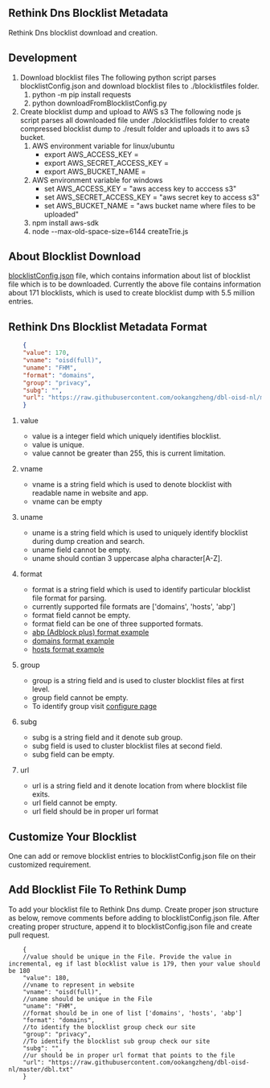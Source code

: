 ## Rethink Dns Blocklist Metadata
Rethink Dns blocklist download and creation.

## Development
1. Download blocklist files
    The following python script parses blocklistConfig.json and download blocklist files to ./blocklistfiles folder.
    1. python -m pip install requests
    2. python downloadFromBlocklistConfig.py
2. Create blocklist dump and upload to AWS s3
    The following node js script parses all downloaded file under ./blocklistfiles folder to create compressed blocklist dump to ./result folder and uploads it to aws s3 bucket.
    1. AWS environment variable for linux/ubuntu
        * export AWS_ACCESS_KEY = <aws access key to acccess s3>
        * export AWS_SECRET_ACCESS_KEY = <aws secret key to access s3>
        * export AWS_BUCKET_NAME = <aws bucket name where files to be uploaded>
    2. AWS environment variable for windows
        * set AWS_ACCESS_KEY = "aws access key to acccess s3"
        * set AWS_SECRET_ACCESS_KEY = "aws secret key to access s3"
        * set AWS_BUCKET_NAME = "aws bucket name where files to be uploaded"
    3. npm install aws-sdk
    4. node --max-old-space-size=6144 createTrie.js

## About Blocklist Download
[blocklistConfig.json](https://github.com/serverless-dns/rethink-blocklist-metadata/blob/main/blocklistConfig.json) file, which contains information about list of blocklist file which is to be downloaded.
Currently the above file contains information about 171 blocklists, which is used to create blocklist dump with 5.5 million entries.

## Rethink Dns Blocklist Metadata Format
```json
    {    
    "value": 170,
    "vname": "oisd(full)",
    "uname": "FHM",
    "format": "domains",
    "group": "privacy",
    "subg": "",
    "url": "https://raw.githubusercontent.com/ookangzheng/dbl-oisd-nl/master/dbl.txt"
    }
```
1. value
    * value is a integer field which uniquely identifies blocklist.
    * value is unique.
    * value cannot be greater than 255, this is current limitation.
2. vname
    * vname is a string field which is used to denote blocklist with readable name in website and app.
    * vname can be empty
3. uname
    * uname is a string field which is used to uniquely identify blocklist during dump creation and search.
    * uname field cannot be empty.
    * uname should contian 3 uppercase alpha character[A-Z].

4. format
    * format is a string field which is used to identify particular blocklist file format for parsing.
    * currently supported file formats are ['domains', 'hosts', 'abp']
    * format field cannot be empty.
    * format field can be one of three supported formats.
    * [abp (Adblock plus) format example](https://stanev.org/abp/adblock_bg.txt)
    * [domains format example](https://raw.githubusercontent.com/Spam404/lists/master/main-blacklist.txt)
    * [hosts format example](https://raw.githubusercontent.com/Sinfonietta/hostfiles/master/gambling-hosts)

5. group
    * group is a string field and is used to cluster blocklist files at first level.
    * group field cannot be empty.
    * To identify group visit [configure page](https://rethinkdns.com/configure)

6. subg
    * subg is a string field and it denote sub group.
    * subg field is used to cluster blocklist files at second field.
    * subg field can be empty.

7. url
    * url is a string field and it denote location from where blocklist file exits.
    * url field cannot be empty.
    * url field should be in proper url format

## Customize Your Blocklist
One can add or remove blocklist entries to blocklistConfig.json file on their customized requirement.

## Add Blocklist File To Rethink Dump
To add your blocklist file to Rethink Dns dump.
Create proper json structure as below, remove comments before adding to blocklistConfig.json file.
After creating proper structure, append it to blocklistConfig.json file and create pull request.
```
    {
    //value should be unique in the File. Provide the value in incremental, eg if last blocklist value is 179, then your value should be 180
    "value": 180,
    //vname to represent in website
    "vname": "oisd(full)",
    //uname should be unique in the File
    "uname": "FHM", 
    //format should be in one of list ['domains', 'hosts', 'abp']
    "format": "domains",
    //to identify the blocklist group check our site
    "group": "privacy",
    //To identify the blocklist sub group check our site
    "subg": "",
    //ur should be in proper url format that points to the file
    "url": "https://raw.githubusercontent.com/ookangzheng/dbl-oisd-nl/master/dbl.txt"
    }
```
    

